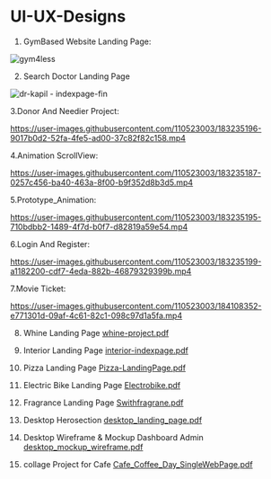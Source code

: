 # UI-UX-Designs


1. GymBased Website Landing Page:
    
![gym4less](https://github.com/Darshan721/UI-UX-Design/assets/110523003/cf4e596e-fb93-4872-9dd2-02e155c68e1c)

2. Search Doctor Landing Page
   
![dr-kapil - indexpage-fin](https://github.com/Darshan721/UI-UX-Design/assets/110523003/d90a4d05-0d0b-43da-a713-e0c3f3fedde2)

3.Donor And Needier Project:

https://user-images.githubusercontent.com/110523003/183235196-9017b0d2-52fa-4fe5-ad00-37c82f82c158.mp4

4.Animation ScrollView:

https://user-images.githubusercontent.com/110523003/183235187-0257c456-ba40-463a-8f00-b9f352d8b3d5.mp4

5.Prototype_Animation:

https://user-images.githubusercontent.com/110523003/183235195-710bdbb2-1489-4f7d-b0f7-d82819a59e54.mp4


6.Login And Register:

https://user-images.githubusercontent.com/110523003/183235199-a1182200-cdf7-4eda-882b-46879329399b.mp4

7.Movie Ticket:

https://user-images.githubusercontent.com/110523003/184108352-e771301d-09af-4c61-82c1-098c97d1a5fa.mp4

8. Whine Landing Page
[whine-project.pdf](https://github.com/user-attachments/files/15686273/whine-project.pdf)

9. Interior Landing Page
[interior-indexpage.pdf](https://github.com/user-attachments/files/15686409/interior-indexpage.pdf)

10. Pizza Landing Page
[Pizza-LandingPage.pdf](https://github.com/user-attachments/files/15686447/Pizza-LandingPage.pdf)

11. Electric Bike Landing Page 
[Electrobike.pdf](https://github.com/Darshan721/UI-UX-Design/files/13771151/Electrobike.pdf)

12. Fragrance Landing Page
[Swithfragrane.pdf](https://github.com/Darshan721/UI-UX-Design/files/13771149/Swithfragrane.pdf)

13. Desktop Herosection
[desktop_landing_page.pdf](https://github.com/Darshan721/UI-UX-Design/files/9274422/desktop_landing_page.pdf)

14. Desktop Wireframe & Mockup Dashboard Admin
[desktop_mockup_wireframe.pdf](https://github.com/Darshan721/UI-UX-Design/files/9274424/desktop_mockup_wireframe.pdf)

15. collage Project for Cafe
[Cafe_Coffee_Day_SingleWebPage.pdf](https://github.com/Darshan721/UI-UX-Design/files/9274434/Cafe_Coffee_Day_SingleWebPage.pdf)


